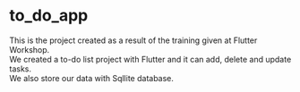 # to_do_app

This is the project created as a result of the training given at Flutter Workshop.  
We created a to-do list project with Flutter and it can add, delete and update tasks.  
We also store our data with Sqllite database.

